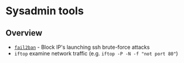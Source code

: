 # Sysadmin tools

## Overview

* [`fail2ban`](https://github.com/entrity/Computer-Usage/blob/master/Reference%2C%20fail2ban.md) - Block IP's launching ssh brute-force attacks
* `iftop` examine network traffic (e.g. `iftop -P -N -f "not port 80"`)
